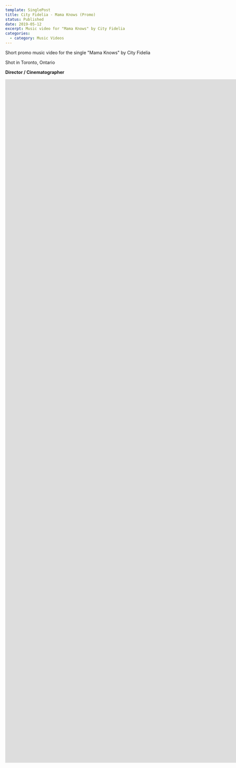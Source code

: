```yaml
---
template: SinglePost
title: City Fidelia - Mama Knows (Promo)
status: Published
date: 2019-05-12
excerpt: Music video for "Mama Knows" by City Fidelia
categories:
  - category: Music Videos
---
```

Short promo music video for the single "Mama Knows" by City Fidelia

Shot in Toronto, Ontario

**Director / Cinematographer**
<iframe src="https://player.vimeo.com/video/335199834?h=478a6066b3&amp;badge=0&amp;autopause=0&amp;player_id=0&amp;app_id=58479" width="3840" height="2160" frameborder="0" allow="autoplay; fullscreen; picture-in-picture" allowfullscreen title="City Fidelia - Mama Knows (Promo Video, 2019)"></iframe>